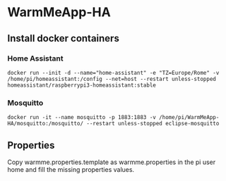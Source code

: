 # WarmMeApp-HA
## Install docker containers
### Home Assistant
```
docker run --init -d --name="home-assistant" -e "TZ=Europe/Rome" -v /home/pi/homeassistant:/config --net=host --restart unless-stopped  homeassistant/raspberrypi3-homeassistant:stable
```
### Mosquitto
```
docker run -it --name mosquitto -p 1883:1883 -v /home/pi/WarmMeApp-HA/mosquitto:/mosquitto/ --restart unless-stopped eclipse-mosquitto
```
## Properties
Copy warmme.properties.template as warmme.properties in the pi user home and fill the missing properties values.



